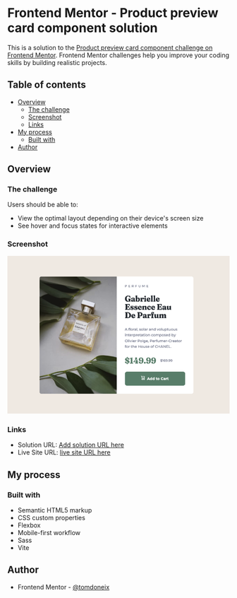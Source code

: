 # Frontend Mentor - Product preview card component solution

This is a solution to the [Product preview card component challenge on Frontend Mentor](https://www.frontendmentor.io/challenges/product-preview-card-component-GO7UmttRfa). Frontend Mentor challenges help you improve your coding skills by building realistic projects.

## Table of contents

- [Overview](#overview)
  - [The challenge](#the-challenge)
  - [Screenshot](#screenshot)
  - [Links](#links)
- [My process](#my-process)
  - [Built with](#built-with)
- [Author](#author)

## Overview

### The challenge

Users should be able to:

- View the optimal layout depending on their device's screen size
- See hover and focus states for interactive elements

### Screenshot

![](./screenshot.png)

### Links

- Solution URL: [Add solution URL here](https://github.com/TomDoneix/Product-Preview-Card-Component/tree/main)
- Live Site URL: [live site URL here](https://product-preview-card-component-phi-azure.vercel.app/)

## My process

### Built with

- Semantic HTML5 markup
- CSS custom properties
- Flexbox
- Mobile-first workflow
- Sass
- Vite

## Author

- Frontend Mentor - [@tomdoneix](https://www.frontendmentor.io/profile/TomDoneix)
